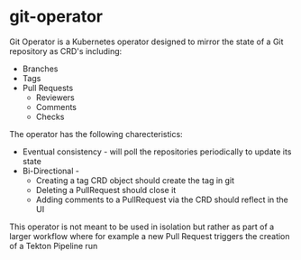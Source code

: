 # git-operator

Git Operator is a Kubernetes operator designed to mirror the state of a Git repository as CRD's including:

* Branches 
* Tags
* Pull Requests 
  * Reviewers
  * Comments
  * Checks
  

The operator has the following charecteristics:

  
* Eventual consistency - will poll the repositories periodically to update its state
* Bi-Directional - 
   * Creating a tag CRD object should create the tag in git
   * Deleting a PullRequest should close it
   * Adding comments to a PullRequest via the CRD should reflect in the UI
     
This operator is not meant to be used in isolation but rather as part of a larger workflow where for example a new Pull Request triggers the creation of a Tekton Pipeline run
  
  
  
